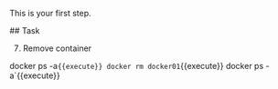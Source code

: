 This is your first step.

## Task

7. Remove container

docker ps -a`{{execute}}
docker rm docker01`{{execute}}
docker ps -a`{{execute}}